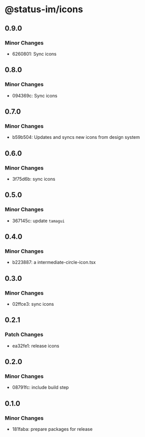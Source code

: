 # @status-im/icons

## 0.9.0

### Minor Changes

- 6260801: Sync icons

## 0.8.0

### Minor Changes

- 094369c: Sync icons

## 0.7.0

### Minor Changes

- b59b504: Updates and syncs new icons from design system

## 0.6.0

### Minor Changes

- 3f75d6b: sync icons

## 0.5.0

### Minor Changes

- 367145c: update `tamagui`

## 0.4.0

### Minor Changes

- b223887: a intermediate-circle-icon.tsx

## 0.3.0

### Minor Changes

- 02ffce3: sync icons

## 0.2.1

### Patch Changes

- ea32fe1: release icons

## 0.2.0

### Minor Changes

- 08791fc: include build step

## 0.1.0

### Minor Changes

- 181faba: prepare packages for release

